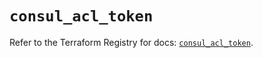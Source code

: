 # `consul_acl_token`

Refer to the Terraform Registry for docs: [`consul_acl_token`](https://registry.terraform.io/providers/hashicorp/consul/2.20.0/docs/resources/acl_token).
